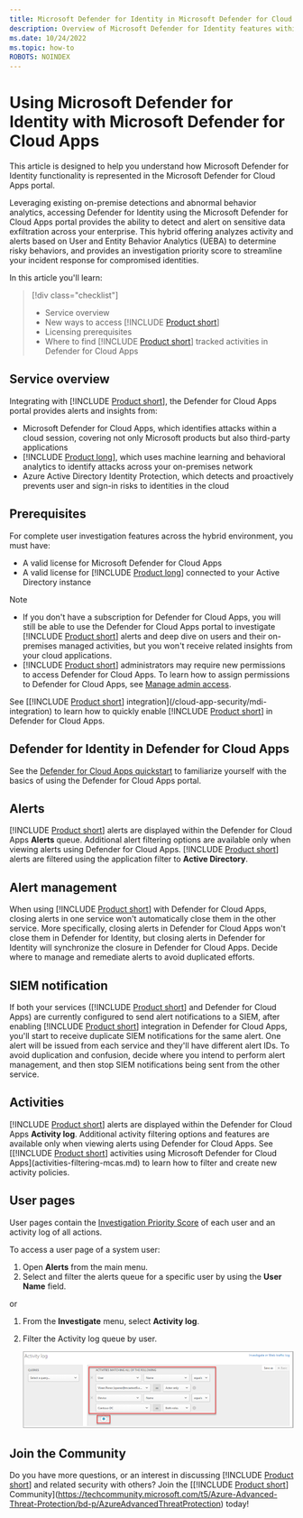 ```yaml
---
title: Microsoft Defender for Identity in Microsoft Defender for Cloud Apps
description: Overview of Microsoft Defender for Identity features within Microsoft Defender for Cloud Apps.
ms.date: 10/24/2022
ms.topic: how-to
ROBOTS: NOINDEX
---
```


# Using Microsoft Defender for Identity with Microsoft Defender for Cloud Apps

This article is designed to help you understand how Microsoft Defender for Identity functionality is represented in the Microsoft Defender for Cloud Apps portal.

Leveraging existing on-premise detections and abnormal behavior analytics, accessing Defender for Identity using the Microsoft Defender for Cloud Apps portal provides the ability to detect and alert on sensitive data exfiltration across your enterprise. This hybrid offering analyzes activity and alerts based on User and Entity Behavior Analytics (UEBA) to determine risky behaviors, and provides an investigation priority score to streamline your incident response for compromised identities. 

In this article you'll learn:

> [!div class="checklist"]
>
> - Service overview
> - New ways to access [!INCLUDE [Product short](includes/product-short.md)]
> - Licensing prerequisites
> - Where to find [!INCLUDE [Product short](includes/product-short.md)] tracked activities in Defender for Cloud Apps

## Service overview

Integrating with [!INCLUDE [Product short](includes/product-short.md)], the Defender for Cloud Apps portal provides alerts and insights from:

- Microsoft Defender for Cloud Apps, which identifies attacks within a cloud session, covering not only Microsoft products but also third-party applications
- [!INCLUDE [Product long](includes/product-long.md)], which uses machine learning and behavioral analytics to identify attacks across your on-premises network
- Azure Active Directory Identity Protection, which detects and proactively prevents user and sign-in risks to identities in the cloud

## Prerequisites

For complete user investigation features across the hybrid environment, you must have:

- A valid license for Microsoft Defender for Cloud Apps
- A valid license for [!INCLUDE [Product long](includes/product-long.md)] connected to your Active Directory instance

>[!NOTE]
>
> - If you don't have a subscription for Defender for Cloud Apps, you will still be able to use the Defender for Cloud Apps portal to investigate [!INCLUDE [Product short](includes/product-short.md)] alerts and deep dive on users and their on-premises managed activities, but you won't receive related insights from your cloud applications.
> - [!INCLUDE [Product short](includes/product-short.md)] administrators may require new permissions to access Defender for Cloud Apps. To learn how to assign permissions to Defender for Cloud Apps, see [Manage admin access](/cloud-app-security/manage-admins).

See [[!INCLUDE [Product short](includes/product-short.md)] integration](/cloud-app-security/mdi-integration) to learn how to quickly enable [!INCLUDE [Product short](includes/product-short.md)] in Defender for Cloud Apps.

## Defender for Identity in Defender for Cloud Apps

See the [Defender for Cloud Apps quickstart](/cloud-app-security/getting-started-with-cloud-app-security) to familiarize yourself with the basics of using the Defender for Cloud Apps portal.

## Alerts

[!INCLUDE [Product short](includes/product-short.md)] alerts are displayed within the Defender for Cloud Apps **Alerts** queue. Additional alert filtering options are available only when viewing alerts using Defender for Cloud Apps. [!INCLUDE [Product short](includes/product-short.md)] alerts are filtered using the application filter to **Active Directory**.

## Alert management

When using [!INCLUDE [Product short](includes/product-short.md)] with Defender for Cloud Apps, closing alerts in one service won't automatically close them in the other service. More specifically, closing alerts in Defender for Cloud Apps won't close them in Defender for Identity, but closing alerts in Defender for Identity will synchronize the closure in Defender for Cloud Apps. Decide where to manage and remediate alerts to avoid duplicated efforts.

## SIEM notification

If both your services ([!INCLUDE [Product short](includes/product-short.md)] and Defender for Cloud Apps) are currently configured to send alert notifications to a SIEM, after enabling [!INCLUDE [Product short](includes/product-short.md)] integration in Defender for Cloud Apps, you'll start to receive duplicate SIEM notifications for the same alert. One alert will be issued from each service and they'll have different alert IDs. To avoid duplication and confusion, decide where you intend to perform alert management, and then stop SIEM notifications being sent from the other service.

## Activities

[!INCLUDE [Product short](includes/product-short.md)] alerts are displayed within the Defender for Cloud Apps **Activity log**. Additional activity filtering options and features are available only when viewing alerts using Defender for Cloud Apps. See [[!INCLUDE [Product short](includes/product-short.md)] activities using Microsoft Defender for Cloud Apps](activities-filtering-mcas.md) to learn how to filter and create new activity policies.

## User pages

User pages contain the [Investigation Priority Score](/cloud-app-security/tutorial-ueba) of each user and an activity log of all actions.

To access a user page of a system user:

1. Open **Alerts** from the main menu. 
1. Select and filter the alerts queue for a specific user by using the **User Name** field.

 or

1. From the **Investigate** menu, select **Activity log**.
1. Filter the Activity log queue by user.

    ![Activity log.](media/mcas-activity-filter.png)

## Join the Community

Do you have more questions, or an interest in discussing [!INCLUDE [Product short](includes/product-short.md)] and related security with others? Join the [[!INCLUDE [Product short](includes/product-short.md)] Community](<https://techcommunity.microsoft.com/t5/Azure-Advanced-Threat-Protection/bd-p/AzureAdvancedThreatProtection>) today!
